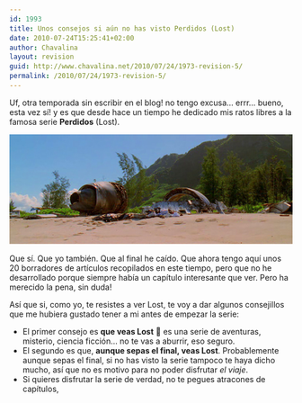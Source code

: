```yaml
---
id: 1993
title: Unos consejos si aún no has visto Perdidos (Lost)
date: 2010-07-24T15:25:41+02:00
author: Chavalina
layout: revision
guid: http://www.chavalina.net/2010/07/24/1973-revision-5/
permalink: /2010/07/24/1973-revision-5/
---
```

Uf, otra temporada sin escribir en el blog! no tengo excusa… errr… bueno, esta vez sí! y es que desde hace un tiempo he dedicado mis ratos libres a la famosa serie **Perdidos** (Lost).

<p style="text-align: center;">
  <img class="aligncenter" title="La playa de Perdidos" src="/imagenes/2010/07/perdidos-playa.jpg" alt="La playa de Perdidos con restos del accidente de avión" />
</p>

Que sí. Que yo también. Que al final he caído. Que ahora tengo aquí unos 20 borradores de artículos recopilados en este tiempo, pero que no he desarrollado porque siempre había un capítulo interesante que ver. Pero ha merecido la pena, sin duda!

Así que si, como yo, te resistes a ver Lost, te voy a dar algunos consejillos que me hubiera gustado tener a mi antes de empezar la serie:

  * El primer consejo es **que veas Lost** 🙂 es una serie de aventuras, misterio, ciencia ficción… no te vas a aburrir, eso seguro.
  * El segundo es que, **aunque sepas el final, veas Lost**. Probablemente aunque sepas el final, si no has visto la serie tampoco te haya dicho mucho, así que no es motivo para no poder disfrutar _el viaje_.
  * Si quieres disfrutar la serie de verdad, no te pegues atracones de capítulos,